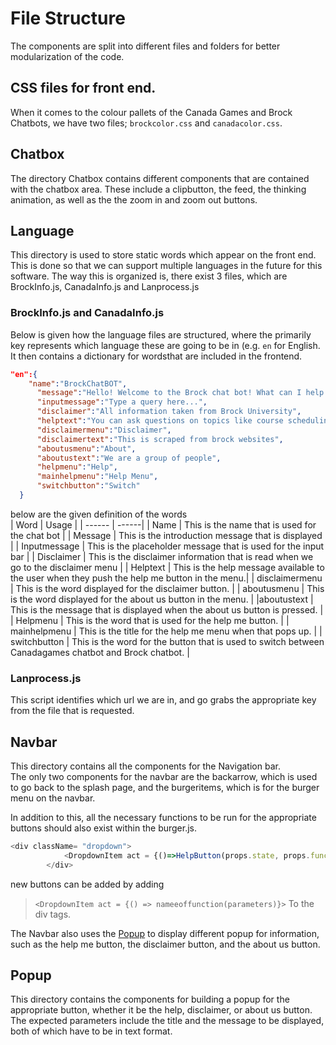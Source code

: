 # File Structure
The components are split into different files and folders for better modularization of the code.

## CSS files for front end.
When it comes to the colour pallets of the Canada Games and Brock Chatbots, we have two files; `brockcolor.css` and `canadacolor.css`.

## Chatbox 
The directory Chatbox contains different components that are contained with the chatbox area. These include a clipbutton, the feed, the thinking animation, as well as the the zoom in and zoom out buttons.

## Language
This directory is used to store static words which appear on the front end. This is done so that we can support multiple languages in the future for this software. The way this is organized is, there exist 3 files, which are BrockInfo.js, CanadaInfo.js and Lanprocess.js

### BrockInfo.js and CanadaInfo.js
Below is given how the language files are structured, where the primarily key represents which language these are going to be in (e.g. `en` for English. It then contains a dictionary for wordsthat are included in the frontend.<br/> 
``` json
"en":{
    "name":"BrockChatBOT",
      "message":"Hello! Welcome to the Brock chat bot! What can I help you with today?",
      "inputmessage":"Type a query here...",
      "disclaimer":"All information taken from Brock University",
      "helptext":"You can ask questions on topics like course scheduling, course prerequisites, exam schedules, transit options and more. For example: \"What are the prerequisites for BTEC 4P06?\" or \"Who teaches COSC 4P02?\"\n\nTo increase the font size of the chatbot interface, press the magnifier with the plus button at the top right of the chatbox. To decrease font size, press the magnifier with the minus button.\n\nTo copy the full text of the chat to clipboard, press the copy button at the top right of the chatbox.\n\nTo switch to the Canada Games version of the chatbot, press the \"Switch\" button.",
      "disclaimermenu":"Disclaimer",
      "disclaimertext":"This is scraped from brock websites",
      "aboutusmenu":"About",
      "aboutustext":"We are a group of people",
      "helpmenu":"Help",
      "mainhelpmenu":"Help Menu",
      "switchbutton":"Switch"
  }
  ``` 
below are the given definition of the words<br>
| Word | Usage |
| ------ | ------|
| Name | This is the name that is used for the chat bot |
| Message | This is the introduction message that is displayed |
| Inputmessage | This is the placeholder message that is used for the input bar |
| Disclaimer | This is the disclaimer information that is read when we go to the disclaimer menu |
| Helptext | This is the help message available to the user when they push the help me button in the menu.|
| disclaimermenu | This is the word displayed for the disclaimer button. |
| aboutusmenu | This is the word displayed for the about us button in the menu. |
|aboutustext | This is the message that is displayed when the about us button is pressed. | 
| Helpmenu | This is the word that is used for the help me button. |
| mainhelpmenu | This is the title for the help me menu when that pops up. |
| switchbutton | This is the word for the button that is used to switch between Canadagames chatbot and Brock chatbot. | 

### Lanprocess.js
This script identifies which url we are in, and go grabs the appropriate key from the file that is requested.

## Navbar
This directory contains all the components for the Navigation bar.<br>
The only two components for the navbar are the backarrow, which is used to go back to the splash page, and the burgeritems, which is for the burger menu on the navbar.<br>

In addition to this, all the necessary functions to be run for the appropriate buttons should also exist within the burger.js. 
```javascript
<div className= "dropdown">
            <DropdownItem act = {()=>HelpButton(props.state, props.func , props.setmessage)}>
        </div>
```
new buttons can be added by adding 
> `<DropdownItem act = {() => nameeoffunction(parameters)}>`  To the div tags.

The Navbar also uses the [Popup](../src/popup/popUp.js) to display different popup for information, such as the help me button, the disclaimer button, and the about us button.

## Popup
This directory contains the components for building a popup for the appropriate button, whether it be the help, disclaimer, or about us button. The expected parameters include the title and the message to be displayed, both of which have to be in text format.
 
